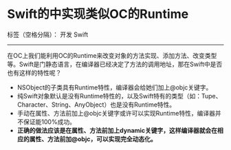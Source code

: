 ﻿# Swift的中实现类似OC的Runtime

标签（空格分隔）： 开发 Swift

---
在OC上我们能利用OC的Runtime来改变对象的方法实现、添加方法、改变类型等。Swift是门静态语言，在编译器已经决定了方法的调用地址，那在Swift中是否也有这样的特性呢？

- NSObject的子类具有Runtime特性，编译器会给她们加上@objc关键字。
- 纯Swift对象默认是没有Runtime特性的，以及Swift特有的类型（如：Tupe、Character、String、AnyObject）也是没有Runtime特性。
- 手动在属性、方法前加上@objc关键字或许可以实现Runtime特性，编译器并不保证能100%成功。
- **正确的做法应该是在属性、方法前加上dynamic关键字，这样编译器就会在相应的属性、方法前加@objc，可以实现完全动态化。**





